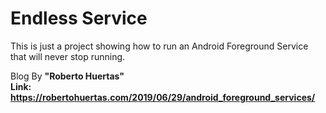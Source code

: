 # Endless Service

This is just a project showing how to run an Android Foreground Service that will never stop running.

Blog By <b>"Roberto Huertas"<b/>
<br/>
Link: https://robertohuertas.com/2019/06/29/android_foreground_services/
